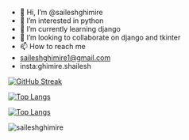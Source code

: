 - 👋 Hi, I’m @saileshghimire
- 👀 I’m interested in python
- 🌱 I’m currently learning django
- 💞️ I’m looking to collaborate on django and tkinter
- 📫 How to reach me 
- saileshghimire1@gmail.com
- insta:ghimire.shailesh

<!---
saileshghimire/saileshghimire is a ✨ special ✨ repository because its `README.md` (this file) appears on your GitHub profile.
You can click the Preview link to take a look at your changes.
--->
[![GitHub Streak](https://streak-stats.demolab.com/?user=saileshghimire&theme=tokyonight)](https://git.io/streak-stats)
<!---mostly used language
--->
[![Top Langs](https://github-readme-stats-git-masterrstaa-rickstaa.vercel.app/api/top-langs/?username=saileshghimire&theme=tokyonight)](https://github.com/saileshghimire/github-readme-stats)

[![Top Langs](https://github-readme-stats.vercel.app/api?username=saileshghimire&theme=algolia&show_icons=true)](https://github.com/saileshghimire)

<p align="left">
<img align="center" src="https://github-readme-stats.vercel.app/api/top-langs?username=saileshghimire&show_icons=true&theme=dark&locale=en&layout=compact" alt="saileshghimire" />
</p>
